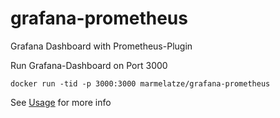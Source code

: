 # grafana-prometheus
Grafana Dashboard with Prometheus-Plugin

Run Grafana-Dashboard on Port 3000

```
docker run -tid -p 3000:3000 marmelatze/grafana-prometheus
```

See [Usage](http://prometheus.io/docs/visualization/grafana/#using) for more info
